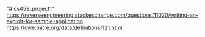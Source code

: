 "# cs459_project1" 
https://reverseengineering.stackexchange.com/questions/11020/writing-an-exploit-for-sample-application
https://cwe.mitre.org/data/definitions/121.html
